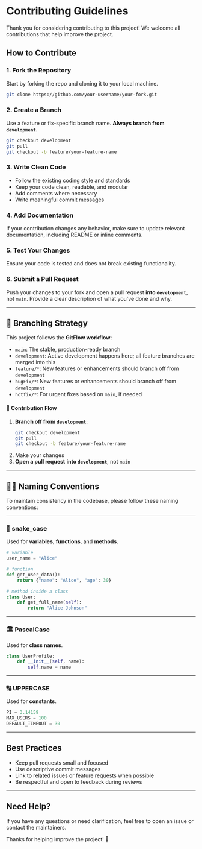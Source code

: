 # Contributing Guidelines

Thank you for considering contributing to this project! We welcome all contributions that help improve the project.

## How to Contribute

### 1. Fork the Repository
Start by forking the repo and cloning it to your local machine.

```bash
git clone https://github.com/your-username/your-fork.git
```

### 2. Create a Branch
Use a feature or fix-specific branch name. **Always branch from `development`.**

```bash
git checkout development
git pull
git checkout -b feature/your-feature-name
```

### 3. Write Clean Code
- Follow the existing coding style and standards
- Keep your code clean, readable, and modular
- Add comments where necessary
- Write meaningful commit messages

### 4. Add Documentation
If your contribution changes any behavior, make sure to update relevant documentation, including README or inline comments.

### 5. Test Your Changes
Ensure your code is tested and does not break existing functionality.

### 6. Submit a Pull Request
Push your changes to your fork and open a pull request **into `development`**, not `main`. Provide a clear description of what you’ve done and why.

---

## 🔄 Branching Strategy

This project follows the **GitFlow workflow**:

- `main`: The stable, production-ready branch  
- `development`: Active development happens here; all feature branches are merged into this  
- `feature/*`: New features or enhancements should branch off from `development`  
- `bugFix/*`: New features or enhancements should branch off from `development`  
- `hotfix/*`: For urgent fixes based on `main`, if needed

#### 📌 Contribution Flow

1. **Branch off from `development`**:
   ```bash
   git checkout development
   git pull
   git checkout -b feature/your-feature-name
   ```
2. Make your changes
3. **Open a pull request** **into `development`**, not `main`

---

## 🧑‍💻 Naming Conventions

To maintain consistency in the codebase, please follow these naming conventions:

---

### 🐍 **snake_case**  
Used for **variables**, **functions**, and **methods**.

```python
# variable
user_name = "Alice"

# function
def get_user_data():
    return {"name": "Alice", "age": 30}

# method inside a class
class User:
    def get_full_name(self):
        return "Alice Johnson"
```

---

### 🏛 **PascalCase**  
Used for **class names**.

```python
class UserProfile:
    def __init__(self, name):
        self.name = name
```

---

### 🔠 **UPPERCASE**  
Used for **constants**.

```python
PI = 3.14159
MAX_USERS = 100
DEFAULT_TIMEOUT = 30
```


---

## Best Practices

- Keep pull requests small and focused  
- Use descriptive commit messages  
- Link to related issues or feature requests when possible  
- Be respectful and open to feedback during reviews

---

## Need Help?

If you have any questions or need clarification, feel free to open an issue or contact the maintainers.

Thanks for helping improve the project! 🙌
